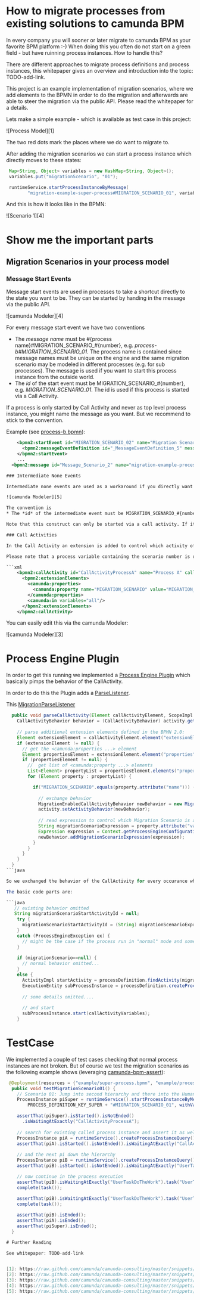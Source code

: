 # How to migrate processes from existing solutions to camunda BPM

In every company you will sooner or later migrate to camunda BPM as your favorite BPM platform :-) When doing this you often do not start on a green field - but have ruinning process instances. How to handle this?

There are different approaches to migrate process definitions and process instances, this whitepaper gives an overview and introduction into the topic: TODO-add-link.

This project is an example implementation of migration scenarios, where we add elements to the BPMN in order to do the migration and afterwards are able to steer the migration via the public API. Please read the whitepaper for a details.

Lets make a simple example - which is available as test case in this project:

![Process Model][1]

The two red dots mark the places where we do want to migrate to. 

After adding the migration scenarios we can start a process instance which directly moves to these states:

```java
 Map<String, Object> variables = new HashMap<String, Object>();
 variables.put("migrationScenario", "01");

 runtimeService.startProcessInstanceByMessage(
        "migration-example-super-process#MIGRATION_SCENARIO_01", variables);
```

And this is how it looks like in the BPMN:

![Scenario 1][4]


# Show me the important parts 


## Migration Scenarios in your process model


### Message Start Events

Message start events are used in processes to take a shortcut directly to the state you want to be. They can be started by handing in the message via the public API.

![camunda Modeler][4]

For every message start event we have two conventions
* The *message name* must be #{process name}#MIGRATION_SCENARIO_#{number}, e.g. *process-b#MIGRATION_SCENARIO_01*. The process name is contained since message names must be unique on the engine and the same migration scenario may be modeled in different processes (e.g. for sub processes). The message is used if you want to start this process instance from the outside world.
* The *id* of the start event must be MIGRATION_SCENARIO_#{number}, e.g. *MIGRATION_SCENARIO_01*. The id is used if this process is started via a Call Activity. 

If a process is only started by Call Activity and never as top level process instance, you might name the message as you want. But we recommend to stick to the convention.

Example (see [process-b.bpmn](src/main/resources/example/process-b.bpmn)): 

```xml
    <bpmn2:startEvent id="MIGRATION_SCENARIO_02" name="Migration Scenario 02: Do the work">
      <bpmn2:messageEventDefinition id="_MessageEventDefinition_5" messageRef="Message_Scenario_2"/>
    </bpmn2:startEvent>
    ...
  <bpmn2:message id="Message_Scenario_2" name="migration-example-process-b#MIGRATION_SCENARIO_02"/>

### Intermediate None Events

Intermediate none events are used as a workaround if you directly want to jump into a sub process. This is actually not valid BPMN 2.0 - but as our core engine can run this pretty well we see this as the smallest trade-off.

![camunda Modeler][5]

The convention is
* The *id* of the intermediate event must be MIGRATION_SCENARIO_#{number}, e.g. *MIGRATION_SCENARIO_01*. 

Note that this construct can only be started via a call activity. If it is a top level process, use a message start event and route the flow to the according sub process where you might have to add xome XOR-Gateway. 

### Call Activities

In the Call Activity an extension is added to control which activity of the called process is started. This might be either a Message Start Event or an Intermediate None Event.

Please note that a process variable containing the scenario number is required to be passed into the process in order to be evaluated correctly. This is also used to determine if we are in a migration - so if this variable does not exist the Call Activity behaves normal - which means that "normal" process instances are not influenced.

```xml
    <bpmn2:callActivity id="CallActivityProcessA" name="Process A" calledElement="migration-example-process-a">
      <bpmn2:extensionElements>
        <camunda:properties>
          <camunda:property name="MIGRATION_SCENARIO" value="MIGRATION_SCENARIO_#{migrationScenario}"/>
        </camunda:properties>
        <camunda:in variables="all"/>
      </bpmn2:extensionElements>
    </bpmn2:callActivity>
```

You can easily edit this via the camunda Modeler: 

![camunda Modeler][3]



# Process Engine Plugin

In order to get this running we implemented a [Process Engine Plugin](http://docs.camunda.org/latest/guides/user-guide/#process-engine-process-engine-plugins) which basically pimps the behavior of the CallActivity. 

In order to do this the Plugin adds a [ParseListener](http://docs.camunda.org/7.1/api-references/javadoc/org/camunda/bpm/engine/impl/bpmn/parser/BpmnParseListener.html). 

This [MigrationParseListener](src/main/java/com/camunda/demo/migration/MigrationParseListener.java)

```java
  public void parseCallActivity(Element callActivityElement, ScopeImpl scope, ActivityImpl activity) {
    CallActivityBehavior behavior = (CallActivityBehavior) activity.getActivityBehavior();
        
    // parse additional extension elements defined in the BPMN 2.0:
    Element extensionElement = callActivityElement.element("extensionElements");
    if (extensionElement != null) {
      // get the <camunda:properties ...> element 
      Element propertiesElement = extensionElement.element("properties");
      if (propertiesElement != null) {
        //  get list of <camunda:property ...> elements
        List<Element> propertyList = propertiesElement.elements("property");
        for (Element property : propertyList) {

          if("MIGRATION_SCENARIO".equals(property.attribute("name"))) {
            
            // exchange behavior
            MigrationEnabledCallActivityBehavior newBehavior = new MigrationEnabledCallActivityBehavior(behavior);
            activity.setActivityBehavior(newBehavior);
            
            // read expression to control which Migration Scenario is active
            String migrationScenarioExpression = property.attribute("value");            
            Expression expression = Context.getProcessEngineConfiguration().getExpressionManager().createExpression(migrationScenarioExpression);
            newBehavior.addMigrationScenarioExpression(expression);                        
          }
        }
      }
    }
  }
```java

So we exchanged the behavior of the CallActivity for every occurance where the MIGRATION_SCENARIO extension property is set. The [MigrationEnabledCallActivityBehavior](src/main/java/com/camunda/demo/migration/MigrationEnabledCallActivityBehavior.java) is a bit more complex but basically extends the current behavior by a switch which not only can start process instances in the none start event, but also in the migration scenarios.

The basic code parts are:

```java
   // existing behavior omitted
   String migrationScenarioStartActivityId = null;
    try {
      migrationScenarioStartActivityId = (String) migrationScenarioExpression.getValue(execution);
    }
    catch (ProcessEngineException ex) {
      // might be the case if the process run in "normal" mode and some variables have not be passed id
    }
    
    if (migrationScenario==null) {
      // normal behavior omitted...
    }
    else {
      ActivityImpl startActivity = processDefinition.findActivity(migrationScenarioStartActivityId);            
      ExecutionEntity subProcessInstance = processDefinition.createProcessInstance(businessKey, startActivity);
      
      // some details omitted....
      
      // and start
      subProcessInstance.start(callActivityVariables);
    }
```

# TestCase

We implemented a couple of test cases checking that normal process instances are not broken. But of course we test the migration scenarios as the following example shows (leveraging [camunda-bpm-assert](https://github.com/camunda/camunda-bpm-assert)):

```java
 @Deployment(resources = {"example/super-process.bpmn", "example/process-a.bpmn", "example/process-b.bpmn"})
  public void testMigrationScenario01() {
    // Scenario 01: Jump into second hierarchy and there into the Human Task within a Sub Process started by an error    
    ProcessInstance piSuper = runtimeService().startProcessInstanceByMessage(
        PROCESS_DEFINITION_KEY_SUPER + "#MIGRATION_SCENARIO_01", withVariables("migrationScenario", "01"));

    assertThat(piSuper).isStarted().isNotEnded() 
      .isWaitingAtExactly("CallActivityProcessA");
    
    // search for existing called process instance and assert it as well
    ProcessInstance piA = runtimeService().createProcessInstanceQuery().superProcessInstanceId(piSuper.getId()).singleResult();
    assertThat(piA).isStarted().isNotEnded().isWaitingAtExactly("CallActivityProcessB");
    
    // and the next pi down the hierarchy
    ProcessInstance piB = runtimeService().createProcessInstanceQuery().superProcessInstanceId(piA.getId()).singleResult();
    assertThat(piB).isStarted().isNotEnded().isWaitingAtExactly("UserTaskHandleManually");

    // now continue in the process execution
    assertThat(piB).isWaitingAtExactly("UserTaskDoTheWork").task("UserTaskHandleManually");
    complete(task());
    
    assertThat(piB).isWaitingAtExactly("UserTaskDoTheWork").task("UserTaskDoTheWork");
    complete(task());

    assertThat(piB).isEnded();
    assertThat(piA).isEnded();
    assertThat(piSuper).isEnded();
  }

# Further Reading

See whitepaper: TODO-add-link


[1]: https://raw.github.com/camunda/camunda-consulting/master/snippets/migrate-third-party-to-camunda/docs/example-process.png
[2]: https://raw.github.com/camunda/camunda-consulting/master/snippets/migrate-third-party-to-camunda/docs/scenario1.png
[3]: https://raw.github.com/camunda/camunda-consulting/master/snippets/migrate-third-party-to-camunda/docs/migration-extension-in-modeler.png
[4]: https://raw.github.com/camunda/camunda-consulting/master/snippets/migrate-third-party-to-camunda/docs/message-start-event.png
[5]: https://raw.github.com/camunda/camunda-consulting/master/snippets/migrate-third-party-to-camunda/docs/intermediate-none-event.png